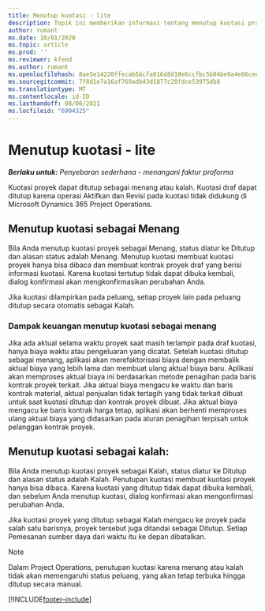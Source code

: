 ```yaml
---
title: Menutup kuotasi - lite
description: Topik ini memberikan informasi tentang menutup kuotasi proyek di Project Operations.
author: rumant
ms.date: 10/01/2020
ms.topic: article
ms.prod: ''
ms.reviewer: kfend
ms.author: rumant
ms.openlocfilehash: 8ae5e14220ffecab5bcfa016d8d18e6ccfbc5b04be9a4e66cee26f8885125d31
ms.sourcegitcommit: 7f8d1e7a16af769adb43d1877c28fdce53975db8
ms.translationtype: MT
ms.contentlocale: id-ID
ms.lasthandoff: 08/06/2021
ms.locfileid: "6994325"
---
```

# <a name="close-a-quote---lite"></a>Menutup kuotasi - lite

_**Berlaku untuk:** Penyebaran sederhana - menangani faktur proforma_

Kuotasi proyek dapat ditutup sebagai menang atau kalah. Kuotasi draf dapat ditutup karena operasi Aktifkan dan Revisi pada kuotasi tidak didukung di Microsoft Dynamics 365 Project Operations.

## <a name="close-a-quote-as-won"></a>Menutup kuotasi sebagai Menang

Bila Anda menutup kuotasi proyek sebagai Menang, status diatur ke Ditutup dan alasan status adalah Menang. Menutup kuotasi membuat kuotasi proyek hanya bisa dibaca dan membuat kontrak proyek draf yang berisi informasi kuotasi. Karena kuotasi tertutup tidak dapat dibuka kembali, dialog konfirmasi akan mengkonfirmasikan perubahan Anda.

Jika kuotasi dilampirkan pada peluang, setiap proyek lain pada peluang ditutup secara otomatis sebagai Kalah.

### <a name="financial-impact-of-closing-a-quote-as-won"></a>Dampak keuangan menutup kuotasi sebagai menang

Jika ada aktual selama waktu proyek saat masih terlampir pada draf kuotasi, hanya biaya waktu atau pengeluaran yang dicatat. Setelah kuotasi ditutup sebagai menang, aplikasi akan merefaktorisasi biaya dengan membalik aktual biaya yang lebih lama dan membuat ulang aktual biaya baru. Aplikasi akan memproses aktual biaya ini berdasarkan metode penagihan pada baris kontrak proyek terkait. Jika aktual biaya mengacu ke waktu dan baris kontrak material, aktual penjualan tidak tertagih yang tidak terkait dibuat untuk saat kuotasi ditutup dan kontrak proyek dibuat. Jika aktual biaya mengacu ke baris kontrak harga tetap, aplikasi akan berhenti memproses ulang aktual biaya yang didasarkan pada aturan penagihan terpisah untuk pelanggan kontrak proyek.

## <a name="closing-a-quote-as-lost"></a>Menutup kuotasi sebagai kalah:

Bila Anda menutup kuotasi proyek sebagai Kalah, status diatur ke Ditutup dan alasan status adalah Kalah. Penutupan kuotasi membuat kuotasi proyek hanya bisa dibaca. Karena kuotasi yang ditutup tidak dapat dibuka kembali, dan sebelum Anda menutup kuotasi, dialog konfirmasi akan mengonfirmasi perubahan Anda.

Jika kuotasi proyek yang ditutup sebagai Kalah mengacu ke proyek pada salah satu barisnya, proyek tersebut juga ditandai sebagai Ditutup. Setiap Pemesanan sumber daya dari waktu itu ke depan dibatalkan.

> [!NOTE]
> Dalam Project Operations, penutupan kuotasi karena menang atau kalah tidak akan memengaruhi status peluang, yang akan tetap terbuka hingga ditutup secara manual.


[!INCLUDE[footer-include](../../includes/footer-banner.md)]
